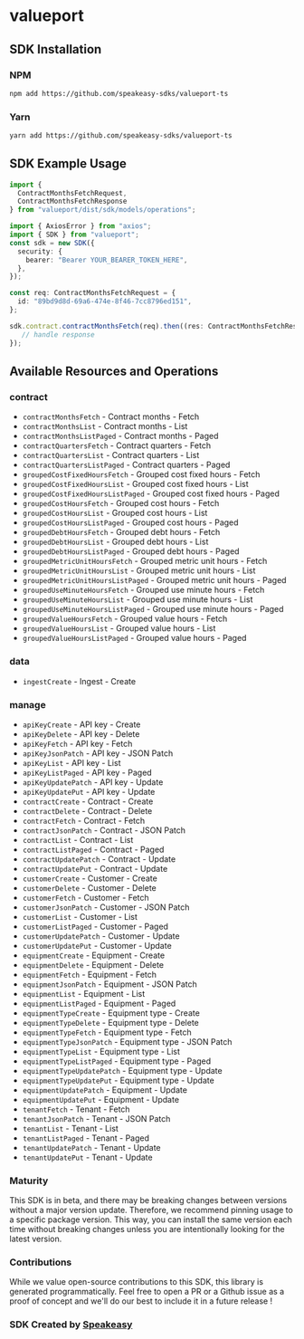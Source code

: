 # valueport

<!-- Start SDK Installation -->
## SDK Installation

### NPM

```bash
npm add https://github.com/speakeasy-sdks/valueport-ts
```

### Yarn

```bash
yarn add https://github.com/speakeasy-sdks/valueport-ts
```
<!-- End SDK Installation -->

## SDK Example Usage
<!-- Start SDK Example Usage -->
```typescript
import {
  ContractMonthsFetchRequest,
  ContractMonthsFetchResponse
} from "valueport/dist/sdk/models/operations";

import { AxiosError } from "axios";
import { SDK } from "valueport";
const sdk = new SDK({
  security: {
    bearer: "Bearer YOUR_BEARER_TOKEN_HERE",
  },
});

const req: ContractMonthsFetchRequest = {
  id: "89bd9d8d-69a6-474e-8f46-7cc8796ed151",
};

sdk.contract.contractMonthsFetch(req).then((res: ContractMonthsFetchResponse | AxiosError) => {
   // handle response
});
```
<!-- End SDK Example Usage -->

<!-- Start SDK Available Operations -->
## Available Resources and Operations


### contract

* `contractMonthsFetch` - Contract months - Fetch
* `contractMonthsList` - Contract months - List
* `contractMonthsListPaged` - Contract months - Paged
* `contractQuartersFetch` - Contract quarters - Fetch
* `contractQuartersList` - Contract quarters - List
* `contractQuartersListPaged` - Contract quarters - Paged
* `groupedCostFixedHoursFetch` - Grouped cost fixed hours - Fetch
* `groupedCostFixedHoursList` - Grouped cost fixed hours - List
* `groupedCostFixedHoursListPaged` - Grouped cost fixed hours - Paged
* `groupedCostHoursFetch` - Grouped cost hours - Fetch
* `groupedCostHoursList` - Grouped cost hours - List
* `groupedCostHoursListPaged` - Grouped cost hours - Paged
* `groupedDebtHoursFetch` - Grouped debt hours - Fetch
* `groupedDebtHoursList` - Grouped debt hours - List
* `groupedDebtHoursListPaged` - Grouped debt hours - Paged
* `groupedMetricUnitHoursFetch` - Grouped metric unit hours - Fetch
* `groupedMetricUnitHoursList` - Grouped metric unit hours - List
* `groupedMetricUnitHoursListPaged` - Grouped metric unit hours - Paged
* `groupedUseMinuteHoursFetch` - Grouped use minute hours - Fetch
* `groupedUseMinuteHoursList` - Grouped use minute hours - List
* `groupedUseMinuteHoursListPaged` - Grouped use minute hours - Paged
* `groupedValueHoursFetch` - Grouped value hours - Fetch
* `groupedValueHoursList` - Grouped value hours - List
* `groupedValueHoursListPaged` - Grouped value hours - Paged

### data

* `ingestCreate` - Ingest - Create

### manage

* `apiKeyCreate` - API key - Create
* `apiKeyDelete` - API key - Delete
* `apiKeyFetch` - API key - Fetch
* `apiKeyJsonPatch` - API key - JSON Patch
* `apiKeyList` - API key - List
* `apiKeyListPaged` - API key - Paged
* `apiKeyUpdatePatch` - API key - Update
* `apiKeyUpdatePut` - API key - Update
* `contractCreate` - Contract - Create
* `contractDelete` - Contract - Delete
* `contractFetch` - Contract - Fetch
* `contractJsonPatch` - Contract - JSON Patch
* `contractList` - Contract - List
* `contractListPaged` - Contract - Paged
* `contractUpdatePatch` - Contract - Update
* `contractUpdatePut` - Contract - Update
* `customerCreate` - Customer - Create
* `customerDelete` - Customer - Delete
* `customerFetch` - Customer - Fetch
* `customerJsonPatch` - Customer - JSON Patch
* `customerList` - Customer - List
* `customerListPaged` - Customer - Paged
* `customerUpdatePatch` - Customer - Update
* `customerUpdatePut` - Customer - Update
* `equipmentCreate` - Equipment - Create
* `equipmentDelete` - Equipment - Delete
* `equipmentFetch` - Equipment - Fetch
* `equipmentJsonPatch` - Equipment - JSON Patch
* `equipmentList` - Equipment - List
* `equipmentListPaged` - Equipment - Paged
* `equipmentTypeCreate` - Equipment type - Create
* `equipmentTypeDelete` - Equipment type - Delete
* `equipmentTypeFetch` - Equipment type - Fetch
* `equipmentTypeJsonPatch` - Equipment type - JSON Patch
* `equipmentTypeList` - Equipment type - List
* `equipmentTypeListPaged` - Equipment type - Paged
* `equipmentTypeUpdatePatch` - Equipment type - Update
* `equipmentTypeUpdatePut` - Equipment type - Update
* `equipmentUpdatePatch` - Equipment - Update
* `equipmentUpdatePut` - Equipment - Update
* `tenantFetch` - Tenant - Fetch
* `tenantJsonPatch` - Tenant - JSON Patch
* `tenantList` - Tenant - List
* `tenantListPaged` - Tenant - Paged
* `tenantUpdatePatch` - Tenant - Update
* `tenantUpdatePut` - Tenant - Update
<!-- End SDK Available Operations -->

### Maturity

This SDK is in beta, and there may be breaking changes between versions without a major version update. Therefore, we recommend pinning usage
to a specific package version. This way, you can install the same version each time without breaking changes unless you are intentionally
looking for the latest version.

### Contributions

While we value open-source contributions to this SDK, this library is generated programmatically.
Feel free to open a PR or a Github issue as a proof of concept and we'll do our best to include it in a future release !

### SDK Created by [Speakeasy](https://docs.speakeasyapi.dev/docs/using-speakeasy/client-sdks)

